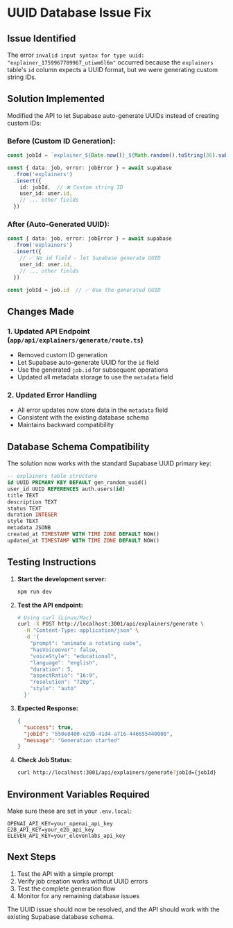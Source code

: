 # UUID Database Issue Fix

## Issue Identified
The error `invalid input syntax for type uuid: "explainer_1759967789967_utiwm6l6m"` occurred because the `explainers` table's `id` column expects a UUID format, but we were generating custom string IDs.

## Solution Implemented
Modified the API to let Supabase auto-generate UUIDs instead of creating custom IDs:

### Before (Custom ID Generation):
```typescript
const jobId = `explainer_${Date.now()}_${Math.random().toString(36).substr(2, 9)}`

const { data: job, error: jobError } = await supabase
  .from('explainers')
  .insert({
    id: jobId,  // ❌ Custom string ID
    user_id: user.id,
    // ... other fields
  })
```

### After (Auto-Generated UUID):
```typescript
const { data: job, error: jobError } = await supabase
  .from('explainers')
  .insert({
    // ✅ No id field - let Supabase generate UUID
    user_id: user.id,
    // ... other fields
  })

const jobId = job.id  // ✅ Use the generated UUID
```

## Changes Made

### 1. Updated API Endpoint (`app/api/explainers/generate/route.ts`)
- Removed custom ID generation
- Let Supabase auto-generate UUID for the `id` field
- Use the generated `job.id` for subsequent operations
- Updated all metadata storage to use the `metadata` field

### 2. Updated Error Handling
- All error updates now store data in the `metadata` field
- Consistent with the existing database schema
- Maintains backward compatibility

## Database Schema Compatibility
The solution now works with the standard Supabase UUID primary key:

```sql
-- explainers table structure
id UUID PRIMARY KEY DEFAULT gen_random_uuid()
user_id UUID REFERENCES auth.users(id)
title TEXT
description TEXT
status TEXT
duration INTEGER
style TEXT
metadata JSONB
created_at TIMESTAMP WITH TIME ZONE DEFAULT NOW()
updated_at TIMESTAMP WITH TIME ZONE DEFAULT NOW()
```

## Testing Instructions

1. **Start the development server:**
   ```bash
   npm run dev
   ```

2. **Test the API endpoint:**
   ```bash
   # Using curl (Linux/Mac)
   curl -X POST http://localhost:3001/api/explainers/generate \
     -H "Content-Type: application/json" \
     -d '{
       "prompt": "animate a rotating cube",
       "hasVoiceover": false,
       "voiceStyle": "educational",
       "language": "english",
       "duration": 5,
       "aspectRatio": "16:9",
       "resolution": "720p",
       "style": "auto"
     }'
   ```

3. **Expected Response:**
   ```json
   {
     "success": true,
     "jobId": "550e8400-e29b-41d4-a716-446655440000",
     "message": "Generation started"
   }
   ```

4. **Check Job Status:**
   ```bash
   curl http://localhost:3001/api/explainers/generate?jobId={jobId}
   ```

## Environment Variables Required
Make sure these are set in your `.env.local`:
```
OPENAI_API_KEY=your_openai_api_key
E2B_API_KEY=your_e2b_api_key
ELEVEN_API_KEY=your_elevenlabs_api_key
```

## Next Steps
1. Test the API with a simple prompt
2. Verify job creation works without UUID errors
3. Test the complete generation flow
4. Monitor for any remaining database issues

The UUID issue should now be resolved, and the API should work with the existing Supabase database schema.
